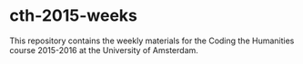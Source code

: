 # cth-2015-weeks

This repository contains the weekly materials for the Coding the Humanities course 2015-2016 at the University of Amsterdam.
